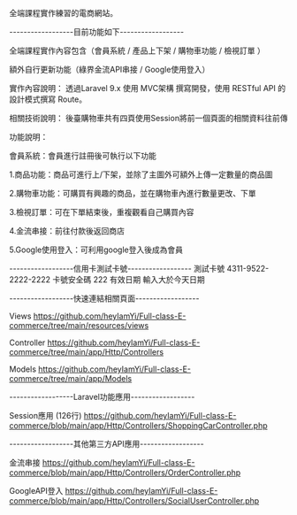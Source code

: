 全端課程實作練習的電商網站。

------------------目前功能如下------------------

全端課程實作內容包含（會員系統 / 產品上下架 / 購物車功能 / 檢視訂單 ）

額外自行更新功能（綠界金流API串接 / Google使用登入）




實作內容說明：
透過Laravel 9.x 使用 MVC架構 撰寫開發，使用 RESTful API 的設計模式撰寫 Route。
<!-- 使用Middleware 以防止沒有登入的人隨意更動商品內容，或透過連結的方式對商品資訊進行更改。
 -->

相關技術說明：
後臺購物車共有四頁使用Session將前一個頁面的相關資料往前傳


功能說明：

會員系統：會員進行註冊後可執行以下功能

1.商品功能：商品可進行上/下架，並除了主圖外可額外上傳一定數量的商品圖

2.購物車功能：可購買有興趣的商品，並在購物車內進行數量更改、下單

3.檢視訂單：可在下單結束後，重複觀看自己購買內容

4.金流串接：前往付款後返回商店

5.Google使用登入：可利用google登入後成為會員


------------------信用卡測試卡號------------------
測試卡號   4311-9522-2222-2222
卡號安全碼 222
有效日期   輸入大於今天日期



------------------快速連結相關頁面------------------

Views 
https://github.com/heyIamYi/Full-class-E-commerce/tree/main/resources/views

Controller
https://github.com/heyIamYi/Full-class-E-commerce/tree/main/app/Http/Controllers

Models
https://github.com/heyIamYi/Full-class-E-commerce/tree/main/app/Models


------------------Laravel功能應用------------------


Session應用 (126行)
https://github.com/heyIamYi/Full-class-E-commerce/blob/main/app/Http/Controllers/ShoppingCarController.php



------------------其他第三方API應用------------------

金流串接
https://github.com/heyIamYi/Full-class-E-commerce/blob/main/app/Http/Controllers/OrderController.php

GoogleAPI登入
https://github.com/heyIamYi/Full-class-E-commerce/blob/main/app/Http/Controllers/SocialUserController.php
